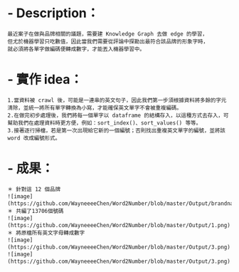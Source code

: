 # - Description：

	最近案子在做與品牌相關的議題，需要建 Knowledge Graph 去做 edge 的學習，
	但尤於機器學習只吃數值，因此當我們需要從評論中探勘出最符合該品牌的形象字時，
	就必須將各單字做編碼便轉成數字，才能丟入機器學習中。
			
# - 實作 idea：

	1.當資料被 crawl 後，可能是一連串的英文句子，因此我們第一步須根據資料將多餘的字元清除，並統一將所有單字轉換為小寫，才能確保英文單字不會被重複編碼。
	2.在做完初步處理後，我們將每一個單字以 dataframe 的結構存入，以這種方式去存入，可幫助我們在處理資料時更方便，例如：sort_index()、sort_values() 等等。
	3.接著逐行掃檔，若是第一次出現給它新的一個編號；否則找出重複英文單字的編號，並將該 word 改成編號形式。
	
# - 成果：
	＊ 針對這 12 個品牌
	![image] (https://github.com/WayneeeeChen/Word2Number/blob/master/Output/brandname.png)
	＊ 共編了13706個號碼
	![image](https://github.com/WayneeeeChen/Word2Number/blob/master/Output/1.png)
	＊ 將原檔所有英文字母轉成數字
	![image](https://github.com/WayneeeeChen/Word2Number/blob/master/Output/3.png)
	![image](https://github.com/WayneeeeChen/Word2Number/blob/master/Output/3.png)
